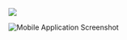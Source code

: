 ![](app/src/main/res/drawable/todoactivities.gif)

![Mobile Application Screenshot](todoactivities.png)
